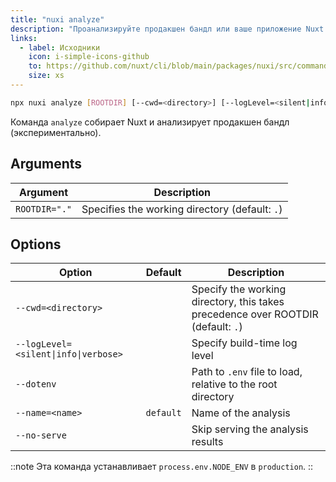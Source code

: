```yaml
---
title: "nuxi analyze"
description: "Проанализируйте продакшен бандл или ваше приложение Nuxt."
links:
  - label: Исходники
    icon: i-simple-icons-github
    to: https://github.com/nuxt/cli/blob/main/packages/nuxi/src/commands/analyze.ts
    size: xs
---
```


<!--analyze-cmd-->
```bash [Terminal]
npx nuxi analyze [ROOTDIR] [--cwd=<directory>] [--logLevel=<silent|info|verbose>] [--dotenv] [--name=<name>] [--no-serve]
```
<!--/analyze-cmd-->

Команда `analyze` собирает Nuxt и анализирует продакшен бандл (экспериментально).

## Arguments

<!--analyze-args-->
Argument | Description
--- | ---
`ROOTDIR="."` | Specifies the working directory (default: `.`)
<!--/analyze-args-->

## Options

<!--analyze-opts-->
Option | Default | Description
--- | --- | ---
`--cwd=<directory>` |  | Specify the working directory, this takes precedence over ROOTDIR (default: `.`)
`--logLevel=<silent\|info\|verbose>` |  | Specify build-time log level
`--dotenv` |  | Path to `.env` file to load, relative to the root directory
`--name=<name>` | `default` | Name of the analysis
`--no-serve` |  | Skip serving the analysis results
<!--/analyze-opts-->

::note
Эта команда устанавливает `process.env.NODE_ENV` в `production`.
::
